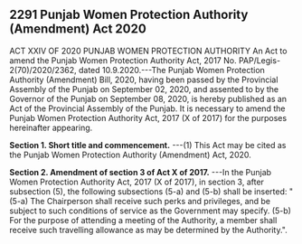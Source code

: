 ## 2291 Punjab Women Protection Authority (Amendment) Act 2020
 
ACT XXIV OF 2020
PUNJAB WOMEN PROTECTION AUTHORITY
An Act to amend the Punjab Women
Protection Authority Act, 2017
No. PAP/Legis-2(70)/2020/2362, dated 10.9.2020.---The Punjab Women Protection Authority (Amendment) Bill, 2020, having been passed by the Provincial Assembly of the Punjab on September 02, 2020, and assented to by the Governor of the Punjab on September 08, 2020, is hereby published as an Act of the Provincial Assembly of the Punjab.
It is necessary to amend the Punjab Women Protection Authority Act, 2017 (X of 2017) for the purposes hereinafter appearing.

**Section 1. Short title and commencement.**
---(1) This Act may be cited as the Punjab Women Protection Authority (Amendment) Act, 2020.

**Section 2. Amendment of section 3 of Act X of 2017.**
---In the Punjab Women Protection Authority Act, 2017 (X of 2017), in section 3, after subsection (5), the following subsections (5-a) and (5-b) shall be inserted:
   "(5-a) The Chairperson shall receive such perks and privileges, and be subject to such conditions of service as the Government may specify.
   (5-b) For the purpose of attending a meeting of the Authority, a member shall receive such travelling allowance as may be determined by the Authority.".

